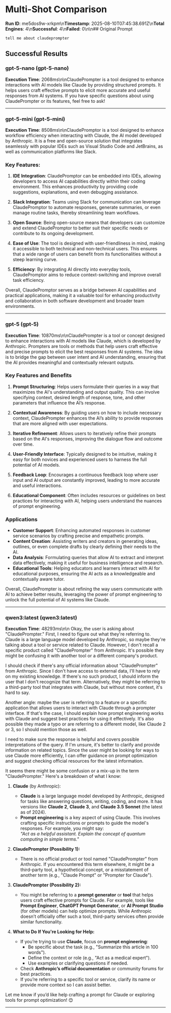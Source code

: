 # Multi-Shot Comparison

**Run ID**: me5dos9w-xrkpm\n**Timestamp**: 2025-08-10T07:45:38.691Z\n**Total Engines**: 4\n**Successful**: 4\n**Failed**: 0\n\n## Original Prompt
```
tell me about claudeprompter
```

## Successful Results

### gpt-5-nano (gpt-5-nano)
**Execution Time**: 2068ms\n\nClaudePrompter is a tool designed to enhance interactions with AI models like Claude by providing structured prompts. It helps users craft effective prompts to elicit more accurate and useful responses from AI systems. If you have specific questions about using ClaudePrompter or its features, feel free to ask!

---

### gpt-5-mini (gpt-5-mini)
**Execution Time**: 8508ms\n\nClaudePromptor is a tool designed to enhance workflow efficiency when interacting with Claude, the AI model developed by Anthropic. It is a free and open-source solution that integrates seamlessly with popular IDEs such as Visual Studio Code and JetBrains, as well as communication platforms like Slack.

### Key Features:
1. **IDE Integration**: ClaudePromptor can be embedded into IDEs, allowing developers to access AI capabilities directly within their coding environment. This enhances productivity by providing code suggestions, explanations, and even debugging assistance.

2. **Slack Integration**: Teams using Slack for communication can leverage ClaudePromptor to automate responses, generate summaries, or even manage routine tasks, thereby streamlining team workflows.

3. **Open Source**: Being open-source means that developers can customize and extend ClaudePromptor to better suit their specific needs or contribute to its ongoing development.

4. **Ease of Use**: The tool is designed with user-friendliness in mind, making it accessible to both technical and non-technical users. This ensures that a wide range of users can benefit from its functionalities without a steep learning curve.

5. **Efficiency**: By integrating AI directly into everyday tools, ClaudePromptor aims to reduce context-switching and improve overall task efficiency.

Overall, ClaudePromptor serves as a bridge between AI capabilities and practical applications, making it a valuable tool for enhancing productivity and collaboration in both software development and broader team environments.

---

### gpt-5 (gpt-5)
**Execution Time**: 10870ms\n\nClaudePrompter is a tool or concept designed to enhance interactions with AI models like Claude, which is developed by Anthropic. Prompters are tools or methods that help users craft effective and precise prompts to elicit the best responses from AI systems. The idea is to bridge the gap between user intent and AI understanding, ensuring that the AI provides meaningful and contextually relevant outputs.

### Key Features and Benefits

1. **Prompt Structuring**: Helps users formulate their queries in a way that maximizes the AI's understanding and output quality. This can involve specifying context, desired length of response, tone, and other parameters that influence the AI’s response.

2. **Contextual Awareness**: By guiding users on how to include necessary context, ClaudePrompter enhances the AI’s ability to provide responses that are more aligned with user expectations.

3. **Iterative Refinement**: Allows users to iteratively refine their prompts based on the AI's responses, improving the dialogue flow and outcome over time.

4. **User-Friendly Interface**: Typically designed to be intuitive, making it easy for both novices and experienced users to harness the full potential of AI models.

5. **Feedback Loop**: Encourages a continuous feedback loop where user input and AI output are constantly improved, leading to more accurate and useful interactions.

6. **Educational Component**: Often includes resources or guidelines on best practices for interacting with AI, helping users understand the nuances of prompt engineering.

### Applications

- **Customer Support**: Enhancing automated responses in customer service scenarios by crafting precise and empathetic prompts.
- **Content Creation**: Assisting writers and creators in generating ideas, outlines, or even complete drafts by clearly defining their needs to the AI.
- **Data Analysis**: Formulating queries that allow AI to extract and interpret data effectively, making it useful for business intelligence and research.
- **Educational Tools**: Helping educators and learners interact with AI for educational purposes, ensuring the AI acts as a knowledgeable and contextually aware tutor.

Overall, ClaudePrompter is about refining the way users communicate with AI to achieve better results, leveraging the power of prompt engineering to unlock the full potential of AI systems like Claude.

---

### qwen3:latest (qwen3:latest)
**Execution Time**: 48293ms\n\n<think>
Okay, the user is asking about "ClaudePrompter." First, I need to figure out what they're referring to. Claude is a large language model developed by Anthropic, so maybe they're talking about a tool or service related to Claude. However, I don't recall a specific product called "ClaudePrompter" from Anthropic. It's possible they might be confusing it with another tool or a different company's product.

I should check if there's any official information about "ClaudePrompter" from Anthropic. Since I don't have access to external data, I'll have to rely on my existing knowledge. If there's no such product, I should inform the user that I don't recognize that term. Alternatively, they might be referring to a third-party tool that integrates with Claude, but without more context, it's hard to say.

Another angle: maybe the user is referring to a feature or a specific application that allows users to interact with Claude through a prompter interface. If that's the case, I should explain how prompt engineering works with Claude and suggest best practices for using it effectively. It's also possible they made a typo or are referring to a different model, like Claude 2 or 3, so I should mention those as well.

I need to make sure the response is helpful and covers possible interpretations of the query. If I'm unsure, it's better to clarify and provide information on related topics. Since the user might be looking for ways to use Claude more efficiently, I can offer guidance on prompt optimization and suggest checking official resources for the latest information.
</think>

It seems there might be some confusion or a mix-up in the term "ClaudePrompter." Here's a breakdown of what I know:

1. **Claude** (by Anthropic):  
   - **Claude** is a large language model developed by Anthropic, designed for tasks like answering questions, writing, coding, and more. It has versions like **Claude 2**, **Claude 3**, and **Claude 3.5 Sonnet** (the latest as of 2024).  
   - **Prompt engineering** is a key aspect of using Claude. This involves crafting specific instructions or prompts to guide the model's responses. For example, you might say:  
     *"Act as a helpful assistant. Explain the concept of quantum computing in simple terms."*

2. **ClaudePrompter (Possibility 1):**  
   - There is no official product or tool named "ClaudePrompter" from Anthropic. If you encountered this term elsewhere, it might be a third-party tool, a hypothetical concept, or a misstatement of another term (e.g., "Claude Prompt" or "Prompter for Claude").

3. **ClaudePrompter (Possibility 2):**  
   - You might be referring to a **prompt generator** or **tool** that helps users craft effective prompts for Claude. For example, tools like **Prompt Engineer**, **ChatGPT Prompt Generator**, or **AI Prompt Studio** (for other models) can help optimize prompts. While Anthropic doesn’t officially offer such a tool, third-party services often provide similar functionality.

4. **What to Do If You're Looking for Help:**  
   - If you’re trying to use **Claude**, focus on **prompt engineering**:  
     - Be specific about the task (e.g., "Summarize this article in 100 words").  
     - Define the context or role (e.g., "Act as a medical expert").  
     - Use examples or clarifying questions if needed.  
   - Check **Anthropic’s official documentation** or community forums for best practices.  
   - If you’re referring to a specific tool or service, clarify its name or provide more context so I can assist better.

Let me know if you’d like help crafting a prompt for Claude or exploring tools for prompt optimization! 😊

---

